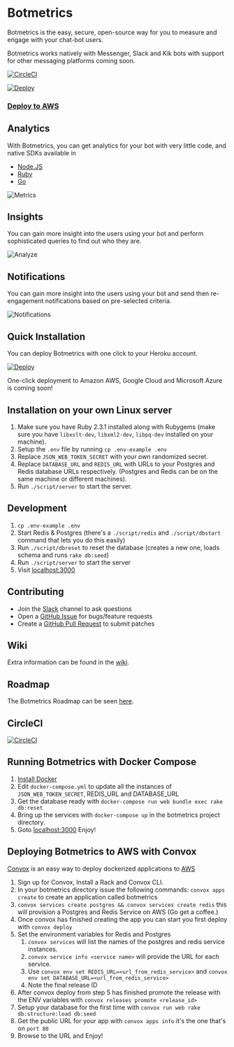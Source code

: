 # Botmetrics

Botmetrics is the easy, secure, open-source way for you to measure and
engage with your chat-bot users.

Botmetrics works natively with Messenger, Slack and Kik bots with
support for other messaging platforms coming soon.

[![CircleCI](https://circleci.com/gh/botmetrics/botmetrics/tree/master.svg?style=svg)](https://circleci.com/gh/botmetrics/botmetrics/tree/master)

[![Deploy](https://www.herokucdn.com/deploy/button.svg)](https://heroku.com/deploy?template=https://github.com/botmetrics/botmetrics)

### [Deploy to AWS](#deploy-to-aws-with-convox)

## Analytics

With Botmetrics, you can get analytics for your bot with very little
code, and native SDKs available in

* [Node.JS](https://github.com/botmetrics/botmetrics.js)
* [Ruby](https://github.com/botmetrics/botmetrics-rb)
* [Go](https://github.com/botmetrics/go-botmetrics)

![Metrics](https://github.com/botmetrics/botmetrics/raw/master/app/assets/images/homepage/metrics.png)

## Insights

You can gain more insight into the users using your bot and perform
sophisticated queries to find out who they are.

![Analyze](https://github.com/botmetrics/botmetrics/raw/master/app/assets/images/homepage/analyze.png)

## Notifications

You can gain more insight into the users using your bot and send then
re-engagement notifications based on pre-selected criteria.

![Notifications](https://github.com/botmetrics/botmetrics/raw/master/app/assets/images/homepage/notifications.png)

## Quick Installation

You can deploy Botmetrics with one click to your Heroku account.

[![Deploy](https://www.herokucdn.com/deploy/button.svg)](https://heroku.com/deploy?template=https://github.com/botmetrics/botmetrics)

One-click deployment to Amazon AWS, Google Cloud and Microsoft Azure is
coming soon!

## Installation on your own Linux server

1. Make sure you have Ruby 2.3.1 installed along with Rubygems (make
   sure you have `libxslt-dev`, `libxml2-dev`, `libpq-dev` installed on
your machine).
2. Setup the `.env` file by running `cp .env-example .env`
3. Replace `JSON_WEB_TOKEN_SECRET` with your own randomized secret.
4. Replace `DATABASE_URL` and `REDIS_URL` with URLs to your Postgres and Redis database URLs respectively. (Postgres and Redis can be on the same machine or different machines).
5. Run `./script/server` to start the server.

## Development

1. `cp .env-example .env`
2. Start Redis & Postgres (there's a `./script/redis` and
   `./script/dbstart` command that lets you do this easily)
3. Run `./script/dbreset` to reset the database (creates a new one,
   loads schema and runs `rake db:seed`)
4. Run `./script/server` to start the server
5. Visit [localhost:3000](http://localhost:3000)

## Contributing

* Join the [Slack](https://slack.getbotmetrics.com) channel to ask questions
* Open a [GitHub Issue](https://github.com/botmetrics/botmetrics/issues/new) for bugs/feature requests
* Create a [GitHub Pull Request](https://help.github.com/articles/using-pull-requests/) to submit patches


## Wiki

Extra information can be found in the [wiki](https://github.com/botmetrics/botmetrics/wiki).

## Roadmap

The Botmetrics Roadmap can be seen
[here](https://github.com/botmetrics/botmetrics/projects/1).

## CircleCI

[![CircleCI](https://circleci.com/gh/botmetrics/botmetrics/tree/master.svg?style=svg)](https://circleci.com/gh/botmetrics/botmetrics/tree/master)

## Running Botmetrics with Docker Compose

1. [Install Docker](https://www.docker.com/products/overview#/install_the_platform/?utm_source=getbotmetrics.com&utm_campaign=github_docker)
2. Edit `docker-compose.yml` to update all the instances of  `JSON_WEB_TOKEN_SECRET`, REDIS_URL and DATABASE_URL
3. Get the database ready with `docker-compose run web bundle exec rake db:reset`
4. Bring up the services with `docker-compose up` in the botmetrics project directory.
5. Goto [localhost:3000](http://localhost:3000) Enjoy!

## Deploying Botmetrics to AWS with Convox

[Convox](https://www.convox.com) is an easy way to deploy dockerized applications to [AWS](http://www.aws.com)

1. Sign up for Convox, Install a Rack and Convox CLI.
2. In your botmetrics directory issue the following commands:
   `convox apps create` to create an application called botmetrics
3. `convox services create postgres && convox services create redis` this will provision a Postgres and Redis Service on AWS (Go get a coffee.)
4. Once convox has finished creating the app you can start you first deploy with `convox deploy`
5. Set the environment variables for Redis and Postgres
   1. `convox services` will list the names of the postgres and redis service instances.
   2. `convox service info <service name>` will provide the URL for each service.
   3. Use `convox env set REDIS_URL=<url_from_redis_service>` and `convox env set DATABASE_URL=<url_from_redis_service>`
   4. Note the final release ID
6. After convox deploy from step 5 has finished promote the release with the ENV variables with `convox releases promote <release_id>`
7. Setup your database for the first time with `convox run web rake db:structure:load db:seed`
8. Get the public URL for your app with `convox apps info` it's the one that's on `port 80`
9. Browse to the URL and Enjoy!